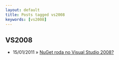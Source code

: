 ```yaml
---
layout: default
title: Posts tagged vs2008
keywords: [vs2008]
---
```

<h2 class="category">VS2008</h2>
<ul class="posts">
<li>
<p>
<span class="date">15/01/2011</span> &raquo; 
<a href="/blog/nuget-roda-no-visual-studio-2008">NuGet roda no Visual Studio 2008?</a>
</p>
</li> 
</ul>
